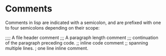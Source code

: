 # Comments

Comments in lisp are indicated with a semicolon, and are prefixed with one to four semicolons depending on their scope:

;;;; A file header comment
;;;  A paragraph length comment
;;;  continuation of the paragraph preceding code.
;;   inline code comment
;;   spanning multiple lines.
;    one line inline comment.
